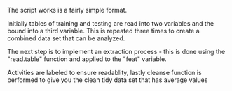 The script works is a fairly simple format. 

Initially tables of training and testing are read into two variables and the bound into a third variable. This is repeated three times to create a combined data set that can be analyzed. 

The next step is to implement an extraction process - this is done using the "read.table" function and applied to the "feat" variable. 

Activities are labeled to ensure readablity, lastly cleanse function is performed to give you the clean tidy data set that has average values